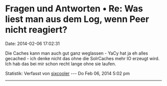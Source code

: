 Fragen und Antworten • Re: Was liest man aus dem Log, wenn Peer nicht reagiert?
===============================================================================

Date: 2014-02-06 17:02:31

Die Caches kann man auch gut ganz weglassen - YaCy hat ja eh alles
gecached - ich denke nicht das ohne die SolrCaches mehr IO erzeugt
wird.\
Ich hab das bei mir schon recht lange ohne sie laufen.

Statistik: Verfasst von
[sixcooler](http://forum.yacy-websuche.de/memberlist.php?mode=viewprofile&u=274)
--- Do Feb 06, 2014 5:02 pm

------------------------------------------------------------------------
